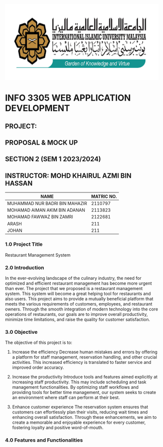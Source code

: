 <img src="logo IIUM.png" width="700" height="250">

# INFO 3305 WEB APPLICATION DEVELOPMENT 

## PROJECT: 
## PROPOSAL & MOCK UP  
## SECTION 2 (SEM 1 2023/2024)
## INSTRUCTOR: MOHD KHAIRUL AZMI BIN HASSAN 

|               NAME               | MATRIC NO.  |
| ---------------------------------| ----------- |
| MUHAMMAD NUR BADRI BIN MAHAZIR   | 2110797     |
| MOHAMAD AIMAN AKIM BIN ADANAN    | 2113823     |
| MOHAMAD FAWWAZ BIN ZAMRI         | 2122681     |
| ARASH                            | 211         |
| JOHAN                            | 211         |


### 1.0 Project Title
<p>Restaurant Management System</p>

### 2.0 Introduction
<p>  In the ever-evolving landscape of the culinary industry, the need for optimized and efficient restaurant management has become more urgent than ever. The project that we proposed is a restaurant management system. This system will become a great helping tool for restaurants and also users. This project aims to provide a mutually beneficial platform that meets the various requirements of customers, employees, and restaurant owners. Through the smooth integration of modern technology into the core operations of restaurants, our goals are to improve overall productivity, minimize time limitations, and raise the quality for customer satisfaction. </p>

### 3.0 Objective
<p>  The objective of this project is to:

1. Increase the efficiency
Decrease human mistakes and errors by offering a platform for staff management, reservation handling, and other crucial activities. This increased efficiency is translated to faster service and improved order accuracy.

2. Increase the productivity
Introduce tools and features aimed explicitly at increasing staff productivity. This may include scheduling and task management functionalities. By optimizing staff workflows and providing tools for better time management, our system seeks to create an environment where staff can perform at their best.

3. Enhance customer experience
The reservation system ensures that customers can effortlessly plan their visits, reducing wait times and enhancing overall satisfaction. Through these enhancements, we aim to create a memorable and enjoyable experience for every customer, fostering loyalty and positive word-of-mouth.
 </p>

### 4.0 Features and Functionalities




